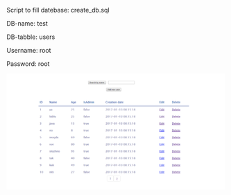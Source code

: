 Script to fill datebase: create_db.sql

DB-name: test

DB-tabble: users

Username: root

Password: root

![screenshot](sample.png)
